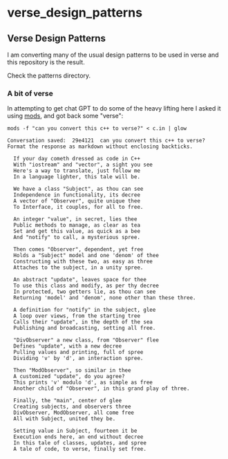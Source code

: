 # verse_design_patterns

## Verse Design Patterns

I am converting many of the usual design patterns to be used in verse and this repository is the result.

Check the patterns directory.

### A bit of verse

In attempting to get chat GPT to do some of the heavy lifting here I asked it using [mods](https://github.com/charmbracelet/mods), and got back some "verse":

```
mods -f "can you convert this c++ to verse?" < c.in | glow

Conversation saved:  29e4121  can you convert this c++ to verse? Format the response as markdown without enclosing backticks.

  If your day cometh dressed as code in C++
  With "iostream" and "vector", a sight you see
  Here's a way to translate, just follow me
  In a language lighter, this tale will be.

  We have a class "Subject", as thou can see
  Independence in functionality, its decree
  A vector of "Observer", quite unique thee
  To Interface, it couples, for all to free.

  An integer "value", in secret, lies thee
  Public methods to manage, as clear as tea
  Set and get this value, as quick as a bee
  And "notify" to call, a mysterious spree.

  Then comes "Observer", dependent, yet free
  Holds a "Subject" model and one 'denom' of thee
  Constructing with these two, as easy as three
  Attaches to the subject, in a unity spree.

  An abstract "update", leaves space for thee
  To use this class and modify, as per thy decree
  In protected, two getters lie, as thou can see
  Returning 'model' and 'denom', none other than these three.

  A definition for "notify" in the subject, glee
  A loop over views, from the starting tree
  Calls their "update", in the depth of the sea
  Publishing and broadcasting, setting all free.

  "DivObserver" a new class, from "Observer" flee
  Defines "update", with a new decree
  Pulling values and printing, full of spree
  Dividing 'v' by 'd', an interaction spree.

  Then "ModObserver", so similar in thee
  A customized "update", do you agree?
  This prints 'v' modulo 'd', as simple as free
  Another child of "Observer", in this grand play of three.

  Finally, the "main", center of glee
  Creating subjects, and observers three
  DivObserver, ModObserver, all come free
  All with Subject, united they be.

  Setting value in Subject, fourteen it be
  Execution ends here, an end without decree
  In this tale of classes, updates, and spree
  A tale of code, to verse, finally set free.
```
